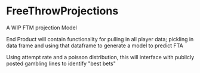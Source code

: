 # FreeThrowProjections
A WIP FTM projection Model


End Product will contain functionality for pulling in all player data; pickling in data frame and using that dataframe to generate a model to predict FTA

Using attempt rate and a poisson distribution, this will interface with publicly posted gambling lines to identify "best bets"
